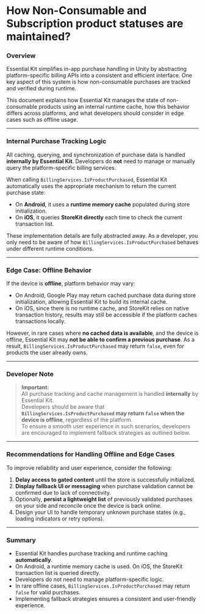 # How Non-Consumable and Subscription product statuses are maintained?

### Overview

Essential Kit simplifies in-app purchase handling in Unity by abstracting platform-specific billing APIs into a consistent and efficient interface. One key aspect of this system is how non-consumable purchases are tracked and verified during runtime.

This document explains how Essential Kit manages the state of non-consumable products using an internal runtime cache, how this behavior differs across platforms, and what developers should consider in edge cases such as offline usage.

***

### Internal Purchase Tracking Logic

All caching, querying, and synchronization of purchase data is handled **internally by Essential Kit**. Developers do **not** need to manage or manually query the platform-specific billing services.

When calling `BillingServices.IsProductPurchased`, Essential Kit automatically uses the appropriate mechanism to return the current purchase state:

* On **Android**, it uses a **runtime memory cache** populated during store initialization.
* On **iOS**, it queries **StoreKit directly** each time to check the current transaction list.

These implementation details are fully abstracted away. As a developer, you only need to be aware of how `BillingServices.IsProductPurchased` behaves under different runtime conditions.

***

### Edge Case: Offline Behavior

If the device is **offline**, platform behavior may vary:

* On Android, Google Play may return cached purchase data during store initialization, allowing Essential Kit to build its internal cache.
* On iOS, since there is no runtime cache, and StoreKit relies on native transaction history, results may still be accessible if the platform caches transactions locally.

However, in rare cases where **no cached data is available**, and the device is offline, Essential Kit may **not be able to confirm a previous purchase**. As a result, `BillingServices.IsProductPurchased` may return `false`, even for products the user already owns.

***

### Developer Note

> **Important:**\
> All purchase tracking and cache management is handled **internally** by Essential Kit.\
> Developers should be aware that **`BillingServices.IsProductPurchased` may return `false` when the device is offline**, regardless of the platform.\
> To ensure a smooth user experience in such scenarios, developers are encouraged to implement fallback strategies as outlined below.

***

### Recommendations for Handling Offline and Edge Cases

To improve reliability and user experience, consider the following:

1. **Delay access to gated content** until the store is successfully initialized.
2. **Display fallback UI or messaging** when purchase validation cannot be confirmed due to lack of connectivity.
3. Optionally, **persist a lightweight list** of previously validated purchases on your side and reconcile once the device is back online.
4. Design your UI to handle temporary unknown purchase states (e.g., loading indicators or retry options).

***

### Summary

* Essential Kit handles purchase tracking and runtime caching **automatically**.
* On Android, a runtime memory cache is used. On iOS, the StoreKit transaction list is queried directly.
* Developers do not need to manage platform-specific logic.
* In rare offline cases, `BillingServices.IsProductPurchased` may return `false` for valid purchases.
* Implementing fallback strategies ensures a consistent and user-friendly experience.
